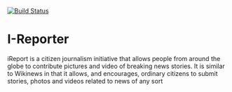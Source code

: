 [![Build Status](https://travis-ci.org/musasizifrancis/I-Reporter.svg?branch=master)](https://travis-ci.org/musasizifrancis/I-Reporter)

# I-Reporter

iReport is a citizen journalism initiative that allows people from around the globe to contribute pictures and video of breaking news stories. It is similar to Wikinews in that it allows, and encourages, ordinary citizens to submit stories, photos and videos related to news of any sort
